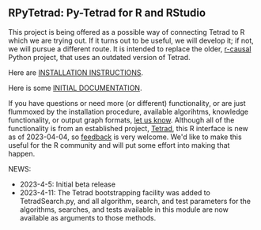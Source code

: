 ## RPyTetrad: Py-Tetrad for R and RStudio

This project is being offered as a possible way of connecting Tetrad to R which we are trying out. If it turns out to be useful, we will develop it; if not, we will pursue a different route. It is intended to replace the older, [r-causal](https://github.com/bd2kccd/r-causal) Python project, that uses an outdated version of Tetrad.

Here are [INSTALLATION INSTRUCTIONS](https://github.com/cmu-phil/py-tetrad/blob/main/pytetrad/R/INSTALLATION.md).

Here is some [INITIAL DOCUMENTATION](https://github.com/cmu-phil/py-tetrad/blob/main/pytetrad/R/DOCUMENTATION.md).

If you have questions or need more (or different) functionality, or are just flummoxed by the installation procedure, available algorihtms, knowledge functionality, or output graph formats, [let us know](https://github.com/cmu-phil/py-tetrad/issues). Although all of the functionality is from an established project, [Tetrad](https://github.com/cmu-phil/tetrad), this R interface is new as of 2023-04-04, so [feedback](https://github.com/cmu-phil/py-tetrad/issues) is very welcome. We'd like to make this useful for the R community and will put some effort into making that happen.

NEWS:

* 2023-4-5: Initial beta release
* 2023-4-11: The Tetrad bootstrapping facility was added to TetradSearch.py, and all algorithm, search, and test parameters for the algorithms, searches, and tests available in this module are now available as arguments to those methods.

